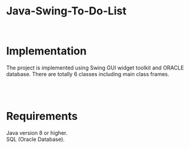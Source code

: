 # Java-Swing-To-Do-List<br /><br />
# Implementation<br />
The project is implemented using Swing GUI widget toolkit and ORACLE database. There are totally 6 classes including main class frames.

<br /><br /> 
# Requirements<br /> 
Java version 8 or higher. <br /> 
SQL (Oracle Database).
